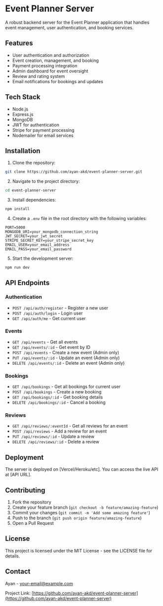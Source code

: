 
# Event Planner Server

A robust backend server for the Event Planner application that handles event management, user authentication, and booking services.

## Features

- User authentication and authorization
- Event creation, management, and booking
- Payment processing integration
- Admin dashboard for event oversight
- Review and rating system
- Email notifications for bookings and updates

## Tech Stack

- Node.js
- Express.js
- MongoDB
- JWT for authentication
- Stripe for payment processing
- Nodemailer for email services

## Installation

1. Clone the repository:
```bash
git clone https://github.com/ayan-akd/event-planner-server.git
```

2. Navigate to the project directory:
```bash
cd event-planner-server
```

3. Install dependencies:
```bash
npm install
```

4. Create a `.env` file in the root directory with the following variables:
```
PORT=5000
MONGODB_URI=your_mongodb_connection_string
JWT_SECRET=your_jwt_secret
STRIPE_SECRET_KEY=your_stripe_secret_key
EMAIL_USER=your_email_address
EMAIL_PASS=your_email_password
```

5. Start the development server:
```bash
npm run dev
```

## API Endpoints

### Authentication
- `POST /api/auth/register` - Register a new user
- `POST /api/auth/login` - Login user
- `GET /api/auth/me` - Get current user

### Events
- `GET /api/events` - Get all events
- `GET /api/events/:id` - Get event by ID
- `POST /api/events` - Create a new event (Admin only)
- `PUT /api/events/:id` - Update an event (Admin only)
- `DELETE /api/events/:id` - Delete an event (Admin only)

### Bookings
- `GET /api/bookings` - Get all bookings for current user
- `POST /api/bookings` - Create a new booking
- `GET /api/bookings/:id` - Get booking details
- `DELETE /api/bookings/:id` - Cancel a booking

### Reviews
- `GET /api/reviews/:eventId` - Get all reviews for an event
- `POST /api/reviews` - Add a review for an event
- `PUT /api/reviews/:id` - Update a review
- `DELETE /api/reviews/:id` - Delete a review

## Deployment

The server is deployed on [Vercel/Heroku/etc]. You can access the live API at [API URL].

## Contributing

1. Fork the repository
2. Create your feature branch (`git checkout -b feature/amazing-feature`)
3. Commit your changes (`git commit -m 'Add some amazing feature'`)
4. Push to the branch (`git push origin feature/amazing-feature`)
5. Open a Pull Request

## License

This project is licensed under the MIT License - see the LICENSE file for details.

## Contact

Ayan - [your-email@example.com](mailto:your-email@example.com)

Project Link: [https://github.com/ayan-akd/event-planner-server](https://github.com/ayan-akd/event-planner-server)
